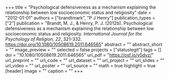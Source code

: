 +++
title = "Psychological defensiveness as a mechanism explaining the relationship between low socioeconomic status and religiosity"
date = "2012-01-01"
authors = ["brandtmark", "P J Henry"]
publication_types = ["2"]
publication = "Brandt, M. J., & Henry, P. J. (2012b). Psychological defensiveness as a mechanism explaining the relationship between low socioeconomic status and religiosity. *International Journal for the Psychology of Religion, 22*, 321-332. https://doi.org/10.1080/10508619.2011.646565"
abstract = ""
abstract_short = ""
image_preview = ""
selected = false
projects = ["statuslegit"]
tags = []
doi = "10.1080/10508619.2011.646565"
url_pdf = "https://osf.io/y5dvz/"
url_preprint = ""
url_code = ""
url_dataset = ""
url_project = ""
url_slides = ""
url_video = ""
url_poster = ""
url_source = ""
math = true
highlight = true
[header]
image = ""
caption = ""
+++
